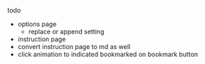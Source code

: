 todo

- options page
  - replace or append setting
- instruction page
- convert instruction page to md as well
- click animation to indicated bookmarked on bookmark button
